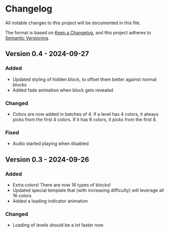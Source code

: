 # Changelog

All notable changes to this project will be documented in this file.

The format is based on [Keep a Changelog](https://keepachangelog.com/en/1.1.0/),
and this project adheres to [Semantic Versioning](https://semver.org/spec/v2.0.0.html).

## Version 0.4 - 2024-09-27

### Added

- Updated styling of hidden block, to offset them better against normal blocks
- Added fade animation when block gets revealed

### Changed

- Colors are now added in batches of 4.
  If a level has 4 colors, it always picks from the first 4 colors.
  If it has 6 colors, it picks from the first 8.

### Fixed

- Audio started playing when disabled

## Version 0.3 - 2024-09-26

### Added

- Extra colors! There are now 16 types of blocks!
- Updated special template that (with increasing difficulty) will leverage
  all 16 colors
- Added a loading indicator animation

### Changed

- Loading of levels should be a lot faster now

